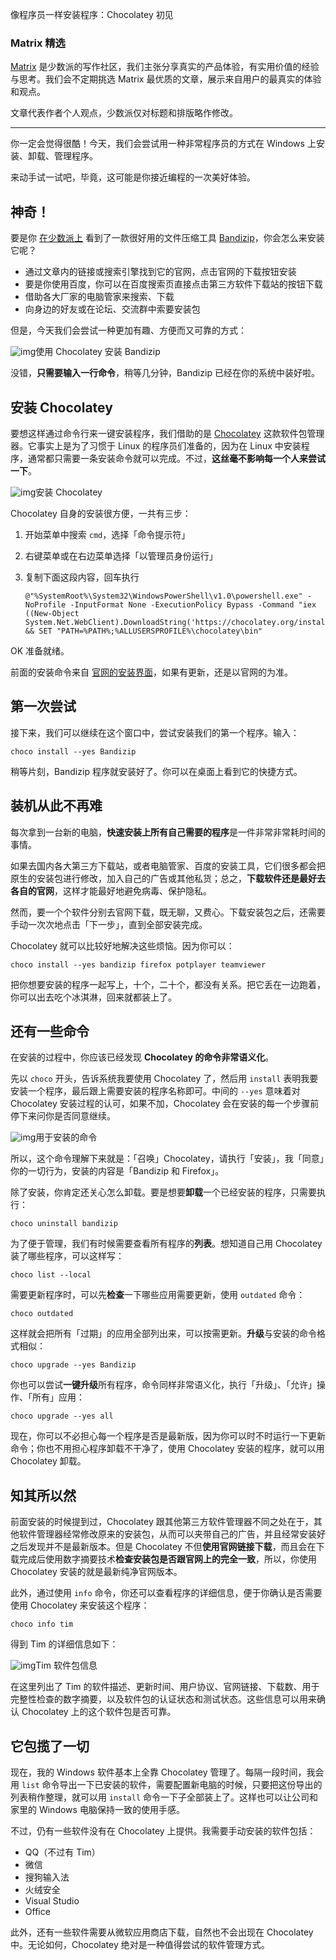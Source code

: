 像程序员一样安装程序：Chocolatey 初见



### Matrix 精选

[Matrix](https://sspai.com/matrix) 是少数派的写作社区，我们主张分享真实的产品体验，有实用价值的经验与思考。我们会不定期挑选 Matrix 最优质的文章，展示来自用户的最真实的体验和观点。

文章代表作者个人观点，少数派仅对标题和排版略作修改。

------

你一定会觉得很酷！今天，我们会尝试用一种非常程序员的方式在 Windows 上安装、卸载、管理程序。

来动手试一试吧，毕竟，这可能是你接近编程的一次美好体验。

## 神奇！

要是你 [在少数派上](https://sspai.com/post/35358) 看到了一款很好用的文件压缩工具 [Bandizip](https://cn.bandisoft.com/bandizip/)，你会怎么来安装它呢？

- 通过文章内的链接或搜索引擎找到它的官网，点击官网的下载按钮安装
- 要是你使用百度，你可以在百度搜索页直接点击第三方软件下载站的按钮下载
- 借助各大厂家的电脑管家来搜索、下载
- 向身边的好友或在论坛、交流群中索要安装包

但是，今天我们会尝试一种更加有趣、方便而又可靠的方式：

![img](https://cdn.sspai.com/2019/06/20/663e95cb67980a8a24b7a6dd1c090a67.gif)使用 Chocolatey 安装 Bandizip

没错，**只需要输入一行命令**，稍等几分钟，Bandizip 已经在你的系统中装好啦。

## 安装 Chocolatey

要想这样通过命令行来一键安装程序，我们借助的是 [Chocolatey](https://chocolatey.org/) 这款软件包管理器。它事实上是为了习惯于 Linux 的程序员们准备的，因为在 Linux 中安装程序，通常都只需要一条安装命令就可以完成。不过，**这丝毫不影响每一个人来尝试一下**。

![img](https://cdn.sspai.com/2019/06/20/6f90d5fde5db602d920bdb5416944a12.gif)安装 Chocolatey



Chocolatey 自身的安装很方便，一共有三步：

1. 开始菜单中搜索 `cmd`，选择「命令提示符」

2. 右键菜单或在右边菜单选择「以管理员身份运行」

3. 复制下面这段内容，回车执行

   ```
   @"%SystemRoot%\System32\WindowsPowerShell\v1.0\powershell.exe" -NoProfile -InputFormat None -ExecutionPolicy Bypass -Command "iex ((New-Object System.Net.WebClient).DownloadString('https://chocolatey.org/install.ps1'))" && SET "PATH=%PATH%;%ALLUSERSPROFILE%\chocolatey\bin"
   ```

OK 准备就绪。

前面的安装命令来自 [官网的安装界面](https://chocolatey.org/install)，如果有更新，还是以官网的为准。

## 第一次尝试

接下来，我们可以继续在这个窗口中，尝试安装我们的第一个程序。输入：

```
choco install --yes Bandizip
```



稍等片刻，Bandizip 程序就安装好了。你可以在桌面上看到它的快捷方式。

## 装机从此不再难

每次拿到一台新的电脑，**快速安装上所有自己需要的程序**是一件非常非常耗时间的事情。

如果去国内各大第三方下载站，或者电脑管家、百度的安装工具，它们很多都会把原生的安装包进行修改，加入自己的广告或其他私货；总之，**下载软件还是最好去各自的官网**，这样才能最好地避免病毒、保护隐私。

然而，要一个个软件分别去官网下载，既无聊，又费心。下载安装包之后，还需要手动一次次地点击「下一步」，直到全部安装完成。

Chocolatey 就可以比较好地解决这些烦恼。因为你可以：

```
choco install --yes bandizip firefox potplayer teamviewer
```

把你想要安装的程序一起写上，十个，二十个，都没有关系。把它丢在一边跑着，你可以出去吃个冰淇淋，回来就都装上了。

## 还有一些命令

在安装的过程中，你应该已经发现 **Chocolatey 的命令非常语义化**。

先以 `choco` 开头，告诉系统我要使用 Chocolatey 了，然后用 `install` 表明我要安装一个程序，最后跟上需要安装的程序名称即可。中间的 `--yes` 意味着对 Chocolatey 安装过程的认可，如果不加，Chocolatey 会在安装的每一个步骤前停下来问你是否同意继续。

![img](https://cdn.sspai.com/2019/06/20/36246ba1a4334bf22f17c6d33717a567.png?imageView2/2/w/1120/q/90/interlace/1/ignore-error/1)用于安装的命令

所以，这个命令理解下来就是：「召唤」Chocolatey，请执行「安装」，我「同意」你的一切行为，安装的内容是「Bandizip 和 Firefox」。

除了安装，你肯定还关心怎么卸载。要是想要**卸载**一个已经安装的程序，只需要执行：

```
choco uninstall bandizip
```

为了便于管理，我们有时候需要查看所有程序的**列表**。想知道自己用 Chocolatey 装了哪些程序，可以这样写：

```
choco list --local
```



需要更新程序时，可以先**检查**一下哪些应用需要更新，使用 `outdated` 命令：

```
choco outdated
```

这样就会把所有「过期」的应用全部列出来，可以按需更新。**升级**与安装的命令格式相似：

```
choco upgrade --yes Bandizip
```

你也可以尝试**一键升级**所有程序，命令同样非常语义化，执行「升级」、「允许」操作、「所有」应用：

```
choco upgrade --yes all
```



现在，你可以不必担心每一个程序是否是最新版，因为你可以时不时运行一下更新命令；你也不用担心程序卸载不干净了，使用 Chocolatey 安装的程序，就可以用 Chocolatey 卸载。

## 知其所以然

前面安装的时候提到过，Chocolatey 跟其他第三方软件管理器不同之处在于，其他软件管理器经常修改原来的安装包，从而可以夹带自己的广告，并且经常安装好之后发现并不是最新版本。但是 Chocolatey 不但**使用官网链接下载**，而且会在下载完成后使用数字摘要技术**检查安装包是否跟官网上的完全一致**，所以，你使用 Chocolatey 安装的就是最新纯净官网版本。

此外，通过使用 `info` 命令，你还可以查看程序的详细信息，便于你确认是否需要使用 Chocolatey 来安装这个程序：

```
choco info tim
```

得到 Tim 的详细信息如下：

![img](https://cdn.sspai.com/2019/06/20/a8887313f2bf1d734a34db0311c38679.png?imageView2/2/w/1120/q/90/interlace/1/ignore-error/1)Tim 软件包信息



在这里列出了 Tim 的软件描述、更新时间、用户协议、官网链接、下载数、用于完整性检查的数字摘要，以及软件包的认证状态和测试状态。这些信息可以用来确认 Chocolatey 上的这个软件包是否可靠。

## 它包揽了一切

现在，我的 Windows 软件基本上全靠 Chocolatey 管理了。每隔一段时间，我会用 `list` 命令导出一下已安装的软件，需要配置新电脑的时候，只要把这份导出的列表稍作整理，就可以用 `install` 命令一下子全部装上了。这样也可以让公司和家里的 Windows 电脑保持一致的使用手感。

不过，仍有一些软件没有在 Chocolatey 上提供。我需要手动安装的软件包括：

- QQ（不过有 Tim）
- 微信
- 搜狗输入法
- 火绒安全
- Visual Studio
- Office

此外，还有一些软件需要从微软应用商店下载，自然也不会出现在 Chocolatey 中。无论如何，Chocolatey 绝对是一种值得尝试的软件管理方式。